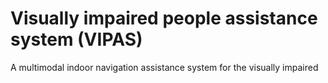 # Visually impaired people assistance system (VIPAS)
A multimodal indoor navigation assistance system for the visually impaired
